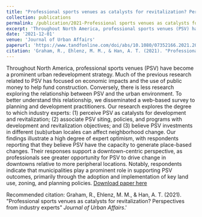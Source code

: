 ```yaml
---
title: "Professional sports venues as catalysts for revitalization? Perspectives from industry experts"
collection: publications
permalink: /publication/2021-Professional sports venues as catalysts for revitalization? Perspectives from industry experts
excerpt: 'Throughout North America, professional sports venues (PSV) have become a prominent urban redevelopment strategy. Much of the previous research related to PSV has focused on economic impacts and the use of public money to help fund construction. Conversely, there is less research exploring the relationship between PSV and the urban environment. To better understand this relationship, we disseminated a web-based survey to planning and development practitioners. Our research explores the degree to which industry experts: (1) perceive PSV as catalysts for development and revitalization; (2) associate PSV siting, policies, and programs with development and revitalization objectives; and (3) believe PSV investments in different (sub)urban locales can affect neighborhood change. Our findings illustrate a high degree of expert optimism, with respondents reporting that they believe PSV have the capacity to generate place-based changes. Their responses support a downtown-centric perspective, as professionals see greater opportunity for PSV to drive change in downtowns relative to more peripheral locations. Notably, respondents indicate that municipalities play a prominent role in supporting PSV outcomes, primarily through the adoption and implementation of key land use, zoning, and planning policies.'
date: '2021-12-01'
venue: 'Journal of Urban Affairs'
paperurl: 'https://www.tandfonline.com/doi/abs/10.1080/07352166.2021.2002698'
citation: 'Graham, R., Ehlenz, M. M., & Han, A. T. (2021). "Professional sports venues as catalysts for revitalization? Perspectives from industry experts" <i>Journal of Urban Affairs</i>.' 
---
```

Throughout North America, professional sports venues (PSV) have become a prominent urban redevelopment strategy. Much of the previous research related to PSV has focused on economic impacts and the use of public money to help fund construction. Conversely, there is less research exploring the relationship between PSV and the urban environment. To better understand this relationship, we disseminated a web-based survey to planning and development practitioners. Our research explores the degree to which industry experts: (1) perceive PSV as catalysts for development and revitalization; (2) associate PSV siting, policies, and programs with development and revitalization objectives; and (3) believe PSV investments in different (sub)urban locales can affect neighborhood change. Our findings illustrate a high degree of expert optimism, with respondents reporting that they believe PSV have the capacity to generate place-based changes. Their responses support a downtown-centric perspective, as professionals see greater opportunity for PSV to drive change in downtowns relative to more peripheral locations. Notably, respondents indicate that municipalities play a prominent role in supporting PSV outcomes, primarily through the adoption and implementation of key land use, zoning, and planning policies.
[Download paper here](https://www.tandfonline.com/doi/abs/10.1080/07352166.2021.2002698)

Recommended citation: Graham, R., Ehlenz, M. M., & Han, A. T. (2021). "Professional sports venues as catalysts for revitalization? Perspectives from industry experts" <i>Journal of Urban Affairs</i>.'
